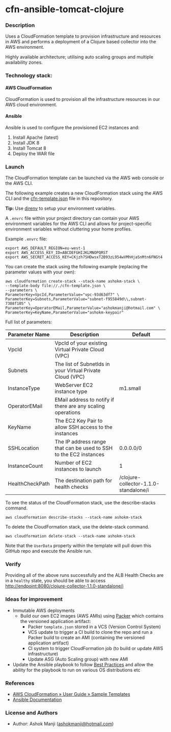 # cfn-ansible-tomcat-clojure

### Description

Uses a CloudFormation template to provision infrastructure and resources in AWS and performs a deployment of a Clojure based collector into the AWS environment.

Highly available architecture; utilising auto scaling groups and multiple availability zones.

### Technology stack:

#### AWS CloudFormation

CloudFormation is used to provision all the infrastructure resources in our AWS cloud environment.

#### Ansible

Ansible is used to configure the provisioned EC2 instances and:
1. Install Apache (latest)
2. Install JDK 8
3. Install Tomcat 8
4. Deploy the WAR file

### Launch

The CloudFormation template can be launched via the AWS web console or the AWS CLI.

The following example creates a new CloudFormation stack using the AWS CLI and the [cfn-template.json](cfn-template.json) file in this repository.

**Tip:** Use [direnv](https://direnv.net/) to setup your environment variables.

A `.envrc` file within your project directory can contain your AWS environment variables for the AWS CLI and allows for project-specific environment variables without cluttering your home profiles.

Example `.envrc` file:
```
export AWS_DEFAULT_REGION=eu-west-1
export AWS_ACCESS_KEY_ID=ABCDEFGHIJKLMNOPQRST
export AWS_SECRET_ACCESS_KEY=CKjzh7SHDwsxT2B93zL954wVMhHjaSnMtn6FNGt4
```

You can create the stack using the following example (replacing the parameter values with your own):

```
aws cloudformation create-stack --stack-name ashokm-stack \
--template-body file://./cfn-template.json \
--parameters \
ParameterKey=VpcId,ParameterValue="vpc-93d63df7" \
ParameterKey=Subnets,ParameterValue="subnet-f955849d\\,subnet-7308f105" \
ParameterKey=OperatorEMail,ParameterValue="ashokmanji@hotmail.com" \
ParameterKey=KeyName,ParameterValue="ashokm-keypair"
```

Full list of parameters:

| Parameter Name  | Description                                                       | Default                               |
| --------------- | ----------------------------------------------------------------- | ------------------------------------- |
| VpcId           | VpcId of your existing Virtual Private Cloud (VPC)                |                                       |
| Subnets         | The list of SubnetIds in your Virtual Private Cloud (VPC)         |                                       |
| InstanceType    | WebServer EC2 instance type                                       | m1.small                              |
| OperatorEMail   | EMail address to notify if there are any scaling operations       |                                       |
| KeyName         | The EC2 Key Pair to allow SSH access to the instances             |                                       |
| SSHLocation     | The IP address range that can be used to SSH to the EC2 instances | 0.0.0.0/0                             |
| InstanceCount   | Number of EC2 instances to launch                                 | 1                                     |
| HealthCheckPath | The destination path for health checks                            | /clojure-collector-1.1.0-standalone/i |

To see the status of the CloudFormation stack, use the describe-stacks command.

```
aws cloudformation describe-stacks --stack-name ashokm-stack
```
To delete the CloudFormation stack, use the delete-stack command.
```
aws cloudformation delete-stack --stack-name ashokm-stack
```

Note that the `UserData` property within the template will pull down this GitHub repo and execute the Ansible run.

### Verify
Providing all of the above runs successfully and the ALB Health Checks are in a `healthy` state, you should be able to access [http://endpoint:8080/clojure-collector-1.1.0-standalone/i](http://endpoint:8080/clojure-collector-1.1.0-standalone/i)

### Ideas for improvement

* Immutable AWS deployments
  * Build our own EC2 images (AWS AMIs) using [Packer](https://www.packer.io/) which contains the versioned application artifact:
    * Packer `template.json` stored in a VCS (Version Control System)
    * VCS update to trigger a CI build to clone the repo and run a Packer build to create an AMI (containing the versioned application artifact)
    * CI system to trigger CloudFormation job (to build or update AWS infrastructure)
    * Update ASG (Auto Scaling group) with new AMI
 * Update the Ansible playbook to follow [Best Practices](https://docs.ansible.com/ansible/2.5/user_guide/playbooks_best_practices.html) and allow the ability for the playbook to run on various OS distributions etc 

### References

* [AWS CloudFormation » User Guide » Sample Templates](https://docs.aws.amazon.com/AWSCloudFormation/latest/UserGuide/cfn-sample-templates.html)
* [Ansible Documentation](https://docs.ansible.com/)

### License and Authors

* Author: Ashok Manji (<ashokmanji@hotmail.com>)
